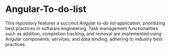 # Angular-To-do-list
This repository features a succinct Angular to-do list application, prioritizing best practices in software engineering. Task management functionalities such as addition, completion tracking, and removal are implemented using Angular components, services, and data binding, adhering to industry best practices.
